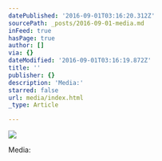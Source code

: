 ```yaml
---
datePublished: '2016-09-01T03:16:20.312Z'
sourcePath: _posts/2016-09-01-media.md
inFeed: true
hasPage: true
author: []
via: {}
dateModified: '2016-09-01T03:16:19.872Z'
title: ''
publisher: {}
description: 'Media:'
starred: false
url: media/index.html
_type: Article

---
```

![](https://the-grid-user-content.s3-us-west-2.amazonaws.com/93d30396-d3e8-42be-b962-0d48a554f694.jpg)

Media: